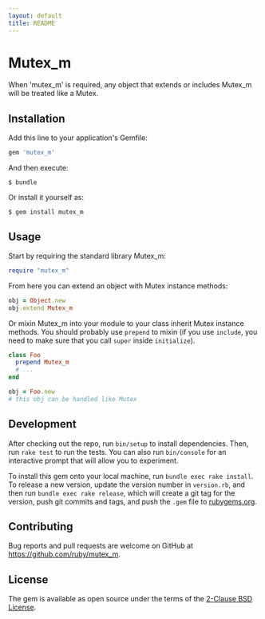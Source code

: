 ```yaml
---
layout: default
title: README
---
```


# Mutex_m

When 'mutex_m' is required, any object that extends or includes Mutex_m will be treated like a Mutex.

## Installation

Add this line to your application's Gemfile:

```ruby
gem 'mutex_m'
```

And then execute:

    $ bundle

Or install it yourself as:

    $ gem install mutex_m

## Usage

Start by requiring the standard library Mutex_m:

```ruby
require "mutex_m"
```

From here you can extend an object with Mutex instance methods:

```ruby
obj = Object.new
obj.extend Mutex_m
```

Or mixin Mutex_m into your module to your class inherit Mutex instance methods.
You should probably use `prepend` to mixin (if you use `include`, you need to
make sure that you call `super` inside `initialize`).

```ruby
class Foo
  prepend Mutex_m
  # ...
end

obj = Foo.new
# this obj can be handled like Mutex
```

## Development

After checking out the repo, run `bin/setup` to install dependencies. Then, run `rake test` to run the tests. You can also run `bin/console` for an interactive prompt that will allow you to experiment.

To install this gem onto your local machine, run `bundle exec rake install`. To release a new version, update the version number in `version.rb`, and then run `bundle exec rake release`, which will create a git tag for the version, push git commits and tags, and push the `.gem` file to [rubygems.org](https://rubygems.org).

## Contributing

Bug reports and pull requests are welcome on GitHub at https://github.com/ruby/mutex_m.

## License

The gem is available as open source under the terms of the [2-Clause BSD License](https://opensource.org/licenses/BSD-2-Clause).
